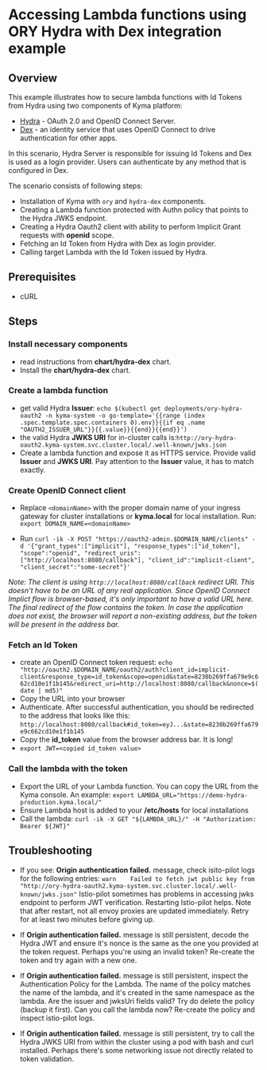 # Accessing Lambda functions using ORY Hydra with Dex integration example

## Overview

This example illustrates how to secure lambda functions with Id Tokens from Hydra using two components of Kyma platform:
- [Hydra](https://www.ory.sh/docs/hydra/) - OAuth 2.0 and OpenID Connect Server.
- [Dex](https://github.com/dexidp/dex) - an identity service that uses OpenID Connect to drive authentication for other apps.

In this scenario, Hydra Server is responsible for issuing Id Tokens and Dex is used as a login provider. Users can authenticate by any method that is configured in Dex.

The scenario consists of following steps:

- Installation of Kyma with `ory`  and `hydra-dex` components.
- Creating a Lambda function protected with Authn policy that points to the Hydra JWKS endpoint.
- Creating a Hydra Oauth2 client with ability to perform Implicit Grant requests with **openid** scope.
- Fetching an Id Token from Hydra with Dex as login provider.
- Calling target Lambda with the Id Token issued by Hydra.

## Prerequisites
- cURL

## Steps

### Install necessary components
- read instructions from **chart/hydra-dex** chart.
- Install the **chart/hydra-dex** chart.

### Create a lambda function


 - get valid Hydra **Issuer**: `echo $(kubectl get deployments/ory-hydra-oauth2 -n kyma-system -o go-template='{{range (index .spec.template.spec.containers 0).env}}{{if eq .name "OAUTH2_ISSUER_URL"}}{{.value}}{{end}}{{end}}')`
 - the valid Hydra **JWKS URI** for in-cluster calls is:`http://ory-hydra-oauth2.kyma-system.svc.cluster.local/.well-known/jwks.json`
 - Create a lambda function and expose it as HTTPS service. Provide valid **Issuer** and **JWKS URI**. Pay attention to the **Issuer** value, it has to match exactly.


### Create OpenID Connect client



* Replace `<domainName>` with the proper domain name of your ingress gateway for cluster installations or **kyma.local** for local installation.
  Run:  `export DOMAIN_NAME=<domainName>`

* Run  `curl -ik -X POST "https://oauth2-admin.$DOMAIN_NAME/clients" -d '{"grant_types":["implicit"], "response_types":["id_token"], "scope":"openid", "redirect_uris":["http://localhost:8080/callback"], "client_id":"implicit-client", "client_secret":"some-secret"}'`

_Note: The client is using `http://localhost:8080/callback` redirect URI. This doesn't have to be an URL of any real application. Since OpenID Connect Implict flow is browser-based, it's only important to have a valid URL here. The final redirect of the flow contains the token. In case the application does not exist, the browser will report a non-existing address, but the token will be present in the address bar._

### Fetch an Id Token
* create an OpenID Connect token request: `echo "http://oauth2.$DOMAIN_NAME/oauth2/auth?client_id=implicit-client&response_type=id_token&scope=openid&state=8230b269ffa679e9c662cd10e1f1b145&redirect_uri=http://localhost:8080/callback&nonce=$(date | md5)"`
* Copy the URL into your browser
* Authenticate. After successful authentication, you should be redirected to the address that looks like this: `http://localhost:8080/callback#id_token=eyJ...&state=8230b269ffa679e9c662cd10e1f1b145`
* Copy the **id_token** value from the browser address bar. It is long!
* `export JWT=<copied id_token value>`

### Call the lambda with the token

* Export the URL of your Lambda function.  You can copy the URL from the Kyma console. An example: `export LAMBDA_URL="https://demo-hydra-production.kyma.local/"`
* Ensure Lambda host is added to your **/etc/hosts** for local installations
* Call the lambda: `curl -ik -X GET "${LAMBDA_URL}/" -H "Authorization: Bearer ${JWT}"`



## Troubleshooting

- If you see: **Origin authentication failed.** message, check isito-pilot logs for the following entries:
  `warn    Failed to fetch jwt public key from "http://ory-hydra-oauth2.kyma-system.svc.cluster.local/.well-known/jwks.json"`
Istio-pilot sometimes has problems in accessing jwks endpoint to perform JWT verification. Restarting Istio-pilot helps. Note that after restart, not all envoy proxies are updated immediately. Retry for at least two minutes before giving up.

- If **Origin authentication failed.** message is still persistent, decode the Hydra JWT and ensure it's nonce is the same as the one you provided at the token request. Perhaps you're using an invalid token? Re-create the token and try again with a new one.

- If **Origin authentication failed.** message is still persistent, inspect the Authentication Policy for the Lambda. The name of the policy matches the name of the lambda, and it's created in the same namespace as the lambda. Are the issuer and jwksUri fields valid? Try do delete the policy (backup it first). Can you call the lambda now? Re-create the policy and inspect istio-pilot logs.

- If **Origin authentication failed.** message is still persistent, try to call the Hydra JWKS URI from within the cluster using a pod with bash and curl installed. Perhaps there's some networking issue not directly related to token validation.

